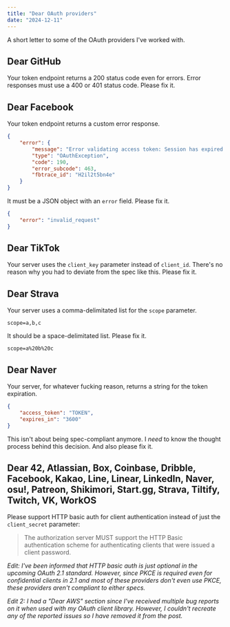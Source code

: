 ```yaml
---
title: "Dear OAuth providers"
date: "2024-12-11"
---
```


A short letter to some of the OAuth providers I've worked with.

## Dear GitHub

Your token endpoint returns a 200 status code even for errors. Error responses must use a 400 or 401 status code. Please fix it.

## Dear Facebook

Your token endpoint returns a custom error response.

```json
{
	"error": {
		"message": "Error validating access token: Session has expired on Wednesday, 14-Feb-18 18:00:00 PST. The current time is Thursday, 15-Feb-18 13:46:35 PST.",
		"type": "OAuthException",
		"code": 190,
		"error_subcode": 463,
		"fbtrace_id": "H2il2t5bn4e"
	}
}
```

It must be a JSON object with an `error` field. Please fix it.

```json
{
	"error": "invalid_request"
}
```

## Dear TikTok

Your server uses the `client_key` parameter instead of `client_id`. There's no reason why you had to deviate from the spec like this. Please fix it.

## Dear Strava

Your server uses a comma-delimitated list for the `scope` parameter.

```
scope=a,b,c
```

It should be a space-delimitated list. Please fix it.

```
scope=a%20b%20c
```

## Dear Naver

Your server, for whatever fucking reason, returns a string for the token expiration.

```json
{
	"access_token": "TOKEN",
	"expires_in": "3600"
}
```

This isn't about being spec-compliant anymore. I _need_ to know the thought process behind this decision. And also please fix it.

## Dear 42, Atlassian, Box, Coinbase, Dribble, Facebook, Kakao, Line, Linear, LinkedIn, Naver, osu!, Patreon, Shikimori, Start.gg, Strava, Tiltify, Twitch, VK, WorkOS

Please support HTTP basic auth for client authentication instead of just the `client_secret` parameter:

> The authorization server MUST support the HTTP Basic authentication scheme for authenticating clients that were issued a client password.

*Edit: I've been informed that HTTP basic auth is just optional in the upcoming OAuth 2.1 standard. However, since PKCE is required even for confidential clients in 2.1 and most of these providers don't even use PKCE, these providers aren't compliant to either specs.*

*Edit 2: I had a "Dear AWS" section since I've received multiple bug reports on it when used with my OAuth client library. However, I couldn't recreate any of the reported issues so I have removed it from the post.*